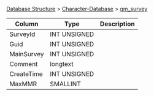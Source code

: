 [Database Structure](Database-Structure) > [Character-Database](Character-Database) > [gm_survey](gm_survey)

Column | Type | Description
--- | --- | ---
SurveyId | INT UNSIGNED | 
Guid | INT UNSIGNED | 
MainSurvey | INT UNSIGNED | 
Comment | longtext | 
CreateTime | INT UNSIGNED | 
MaxMMR | SMALLINT | 
